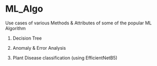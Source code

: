 # ML_Algo
Use cases of various Methods &amp; Attributes of some of the popular ML Algorithm

1. Decision Tree

2. Anomaly & Error Analysis

3. Plant Disease classification (using EfficientNetB5)
